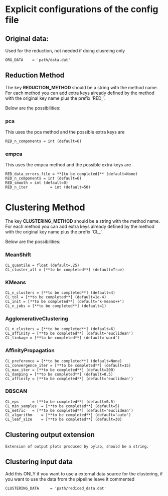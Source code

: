 # Explicit configurations of the config file
## Original data:
Used for the reduction, not needed if doing clusreing only

	ORG_DATA	= 'path/data.dat'

## Reduction Method
The key **REDUCTION_METHOD** should be a string with the method name.
For each method you can add extra keys already defined by the method
with the original key name plus the prefix 'RED_'.

Below are the possibilities:

### pca
This uses the pca method and the possible extra keys are

	RED_n_components = int (default=6)

### empca
This uses the empca method and the possible extra keys are

	RED_data_errors_file = **[to be completed]** (default=None)
	RED_n_components = int (default=6)	
	RED_smooth = int (default=0)	
	RED_n_iter	        = int (default=50)	

# Clustering Method
The key **CLUSTERING_METHOD** should be a string with the method name.
For each method you can add extra keys already defined by the method
with the original key name plus the prefix 'CL_'.

Below are the possibilities:

### MeanShift

	CL_quantile = float (default=.25)
	CL_cluster_all = [**to be completed**] (default=True)


### KMeans

	CL_n_clusters = [**to be completed**] (default=4)
	CL_tol = [**to be completed**] (default=1e-4)
	CL_init = [**to be completed**] (default='k-means++')
	CL_n_jobs = [**to be completed**] (default=1)


### AgglomerativeClustering

	CL_n_clusters = [**to be completed**] (default=6)
	CL_affinity = [**to be completed**] (default='euclidean')
	CL_linkage = [**to be completed**] (default='ward')


### AffinityPropagation

	CL_preference = [**to be completed**] (default=None)
	CL_convergence_iter = [**to be completed**] (default=15)
	CL_max_iter = [**to be completed**] (default=200)
	CL_damping = [**to be completed**] (default=0.5)
	CL_affinity = [**to be completed**] (default='euclidean')


### DBSCAN

	CL_eps		= [**to be completed**] (default=0.5)
	CL_min_samples	= [**to be completed**] (default=5)
	CL_metric	= [**to be completed**] (default='euclidean')
	CL_algorithm	= [**to be completed**] (default='auto')
	CL_leaf_size	= [**to be completed**] (default=30)



## Clustering output extension
	Extension of output plots produced by pylab, should be a string.

## Clustering input data
Add this ONLY if you want to use a external data source for the clustering,
if you want to use the data from the pipeline leave it commented

	CLUSTERING_DATA		= 'path/rediced_data.dat'
